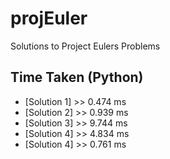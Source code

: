 # projEuler
Solutions to Project Eulers Problems


## Time Taken (Python)
* [Solution 1] >> 0.474 ms
* [Solution 2] >> 0.939 ms
* [Solution 3] >> 9.744 ms
* [Solution 4] >> 4.834 ms
* [Solution 4] >> 0.761 ms
